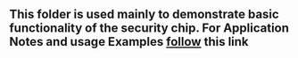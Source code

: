 ## This folder is used mainly to demonstrate basic functionality of the security chip. For Application Notes and usage Examples [follow](https://github.com/Infineon/optiga-trust-x#examples) this link
